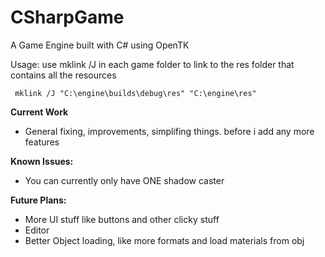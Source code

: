 # CSharpGame

A Game Engine built with C# using OpenTK

Usage:
use mklink /J in each game folder to link to the res folder that contains all the resources

```
 mklink /J "C:\engine\builds\debug\res" "C:\engine\res"
```

**Current Work**
- General fixing, improvements, simplifing things. before i add any more features

**Known Issues:**
- You can currently only have ONE shadow caster

**Future Plans:**
- More UI stuff like buttons and other clicky stuff
- Editor
- Better Object loading, like more formats and load materials from obj
